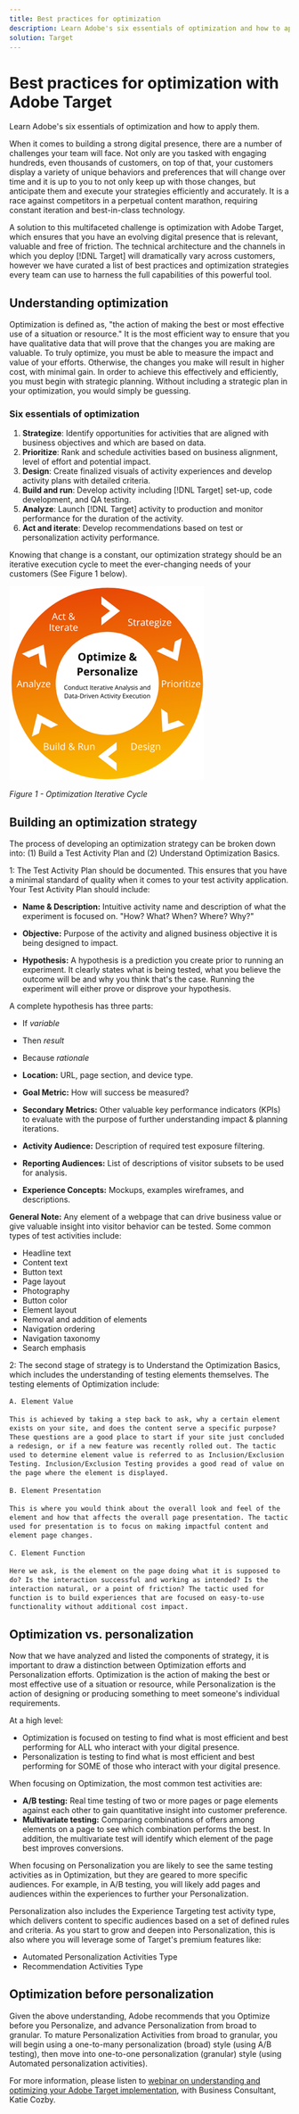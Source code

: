 ```yaml
---
title: Best practices for optimization
description: Learn Adobe's six essentials of optimization and how to apply them. 
solution: Target
---
```

# Best practices for optimization with Adobe Target

Learn Adobe's six essentials of optimization and how to apply them.

When it comes to building a strong digital presence, there are a number of challenges your team will face. Not only are you tasked with engaging hundreds, even thousands of customers, on top of that, your customers display a variety of unique behaviors and preferences that will change over time and it is up to you to not only keep up with those changes, but anticipate them and execute your strategies efficiently and accurately. It is a race against competitors in a perpetual content marathon, requiring constant iteration and best-in-class technology.

A solution to this multifaceted challenge is optimization with Adobe Target, which ensures that you have an evolving digital presence that is relevant, valuable and free of friction. The technical architecture and the channels in which you deploy [!DNL Target] will dramatically vary across customers, however we have curated a list of best practices and optimization strategies every team can use to harness the full capabilities of this powerful tool.

## Understanding optimization

Optimization is defined as, "the action of making the best or most effective use of a situation or resource." It is the most efficient way to ensure that you have qualitative data that will prove that the changes you are making are valuable. To truly optimize, you must be able to measure the impact and value of your efforts. Otherwise, the changes you make will result in higher cost, with minimal gain. In order to achieve this effectively and efficiently, you must begin with strategic planning. Without including a strategic plan in your optimization, you would simply be guessing.

### Six essentials of optimization

1. **Strategize**: Identify opportunities for activities that are aligned with business objectives and which are based on data.
1. **Prioritize**: Rank and schedule activities based on business alignment, level of effort and potential impact.
1. **Design**: Create finalized visuals of activity experiences and develop activity plans with detailed criteria.
1. **Build and run**: Develop activity including [!DNL Target] set-up, code development, and QA testing.
1. **Analyze**: Launch [!DNL Target] activity to production and monitor performance for the duration of the activity.
1. **Act and iterate**:  Develop recommendations based on test or personalization activity performance.

Knowing that change is a constant, our optimization strategy should be an iterative execution cycle to meet the ever-changing needs of your customers (See Figure 1 below).

![Optimization & personalization](assets/optimize-and-personalize.png)

_Figure 1 - Optimization Iterative Cycle_

## Building an optimization strategy

The process of developing an optimization strategy can be broken down into: (1) Build a Test Activity Plan and (2) Understand Optimization Basics.

1: The Test Activity Plan should be documented. This ensures that you have a minimal standard of quality when it comes to your test activity application. Your Test Activity Plan should include:

* **Name & Description:** Intuitive activity name and description of what the experiment is focused on. "How? What? When? Where? Why?"

* **Objective:** Purpose of the activity and aligned business objective it is being designed to impact.

* **Hypothesis:** A hypothesis is a prediction you create prior to running an experiment. It clearly states what is being tested, what you believe the outcome will be and why you think that's the case. Running the experiment will either prove or disprove your hypothesis.

A complete hypothesis has three parts:

* If _variable_
* Then _result_
* Because _rationale_

* **Location:** URL, page section, and device type.
* **Goal Metric:** How will success be measured?
* **Secondary Metrics:** Other valuable key performance indicators (KPIs) to evaluate with the purpose of further understanding impact &amp; planning iterations.
* **Activity Audience:** Description of required test exposure filtering.
* **Reporting Audiences:** List of descriptions of visitor subsets to be used for analysis.
* **Experience Concepts:** Mockups, examples wireframes, and descriptions.

**General Note:** Any element of a webpage that can drive business value or give valuable insight into visitor behavior can be tested. Some common types of test activities include:

* Headline text
* Content text
* Button text
* Page layout
* Photography
* Button color
* Element layout
* Removal and addition of elements
* Navigation ordering
* Navigation taxonomy
* Search emphasis

2: The second stage of strategy is to Understand the Optimization Basics, which includes the understanding of testing elements themselves. The testing elements of Optimization include:

    A. Element Value

    This is achieved by taking a step back to ask, why a certain element exists on your site, and does the content serve a specific purpose? These questions are a good place to start if your site just concluded a redesign, or if a new feature was recently rolled out. The tactic used to determine element value is referred to as Inclusion/Exclusion Testing. Inclusion/Exclusion Testing provides a good read of value on the page where the element is displayed.

    B. Element Presentation

    This is where you would think about the overall look and feel of the element and how that affects the overall page presentation. The tactic used for presentation is to focus on making impactful content and element page changes.

    C. Element Function

    Here we ask, is the element on the page doing what it is supposed to do? Is the interaction successful and working as intended? Is the interaction natural, or a point of friction? The tactic used for function is to build experiences that are focused on easy-to-use functionality without additional cost impact.

## Optimization vs. personalization

Now that we have analyzed and listed the components of strategy, it is important to draw a distinction between Optimization efforts and Personalization efforts. Optimization is the action of making the best or most effective use of a situation or resource, while Personalization is the action of designing or producing something to meet someone's individual requirements.

At a high level:

* Optimization is focused on testing to find what is most efficient and best performing for ALL who interact with your digital presence.
* Personalization is testing to find what is most efficient and best performing for SOME of those who interact with your digital presence.

When focusing on Optimization, the most common test activities are:

* **A/B testing:** Real time testing of two or more pages or page elements against each other to gain quantitative insight into customer preference.
* **Multivariate testing:** Comparing combinations of offers among elements on a page to see which combination performs the best. In addition, the multivariate test will identify which element of the page best improves conversions.

When focusing on Personalization you are likely to see the same testing activities as in Optimization, but they are geared to more specific audiences. For example, in A/B testing, you will likely add pages and audiences within the experiences to further your Personalization.

Personalization also includes the Experience Targeting test activity type, which delivers content to specific audiences based on a set of defined rules and criteria. As you start to grow and deepen into Personalization, this is also where you will leverage some of Target's premium features like:

* Automated Personalization Activities Type
* Recommendation Activities Type

## Optimization before personalization

Given the above understanding, Adobe recommends that you Optimize before you Personalize, and advance Personalization from broad to granular. To mature Personalization Activities from broad to granular, you will begin using a one-to-many personalization (broad) style (using A/B testing), then move into one-to-one personalization (granular) style (using Automated personalization activities).

For more information, please listen to [webinar on understanding and optimizing your Adobe Target implementation](https://adobecustomersuccess.adobeconnect.com/pkfafpzd9yarmp4/), with Business Consultant, Katie Cozby.

